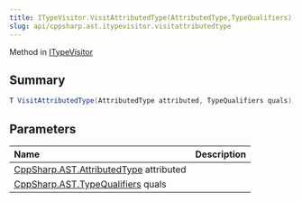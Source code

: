 ```yaml
---
title: ITypeVisitor.VisitAttributedType(AttributedType,TypeQualifiers)
slug: api/cppsharp.ast.itypevisitor.visitattributedtype
---
```

Method in [ITypeVisitor](/api/cppsharp/ast/itypevisitor)

## Summary



```csharp
T VisitAttributedType(AttributedType attributed, TypeQualifiers quals);
```

## Parameters

|Name|Description|
|:---|:---|
|[CppSharp.AST.AttributedType](/api/cppsharp/ast/attributedtype) attributed||
|[CppSharp.AST.TypeQualifiers](/api/cppsharp/ast/typequalifiers) quals||


